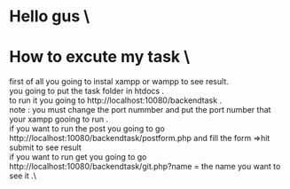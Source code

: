 # Hello gus \
# How to excute my task \
first of all you going to instal xampp or wampp to see result.\
you going to put the task folder  in htdocs .\
to run it you going to http://localhost:10080/backendtask .\
note : you must change the port nummber and put the port number that your xampp gooing to run .\
if you want to run the post you going to go http://localhost:10080/backendtask/postform.php and fill the form =>hit submit to see result \
if you want to run get you going to go http://localhost:10080/backendtask/git.php?name = the name you want to see it  .\
